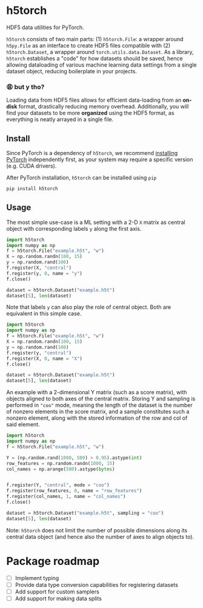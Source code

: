 # h5torch
HDF5 data utilities for PyTorch.

`h5torch` consists of two main parts: (1) `h5torch.File`: a wrapper around `h5py.File` as an interface to create HDF5 files compatible with (2) `h5torch.Dataset`, a wrapper around `torch.utils.data.Dataset`. As a library, `h5torch` establishes a "code" for how datasets should be saved, hence allowing dataloading of various machine learning data settings from a single dataset object, reducing boilerplate in your projects.

### :weary: but y tho?
Loading data from HDF5 files allows for efficient data-loading from an **on-disk** format, drastically reducing memory overhead. Additionally, you will find your datasets to be more **organized** using the HDF5 format, as everything is neatly arrayed in a single file.

## Install
Since PyTorch is a dependency of `h5torch`, we recommend [installing PyTorch](https://pytorch.org/get-started/locally/) independently first, as your system may require a specific version (e.g. CUDA drivers).

After PyTorch installation, `h5torch` can be installed using `pip`
```bash
pip install h5torch
```

## Usage

The most simple use-case is a ML setting with a 2-D `X` matrix as central object with corresponding labels `y` along the first axis.

```python
import h5torch
import numpy as np
f = h5torch.File("example.h5t", "w")
X = np.random.randn(100, 15)
y = np.random.rand(100)
f.register(X, "central")
f.register(y, 0, name = "y")
f.close()

dataset = h5torch.Dataset("example.h5t")
dataset[5], len(dataset)
```

Note that labels `y` can also play the role of central object. Both are equivalent in this simple case.
```python
import h5torch
import numpy as np
f = h5torch.File("example.h5t", "w")
X = np.random.randn(100, 15)
y = np.random.rand(100)
f.register(y, "central")
f.register(X, 0, name = "X")
f.close()

dataset = h5torch.Dataset("example.h5t")
dataset[5], len(dataset)
```

An example with a 2-dimensional Y matrix (such as a score matrix), with objects aligned to both axes of the central matrix. Storing Y and sampling is performed in `"coo"` mode, meaning the length of the dataset is the number of nonzero elements in the score matrix, and a sample constitutes such a nonzero element, along with the stored information of the row and col of said element.
```python
import h5torch
import numpy as np
f = h5torch.File("example.h5t", "w")

Y = (np.random.rand(1000, 500) > 0.95).astype(int)
row_features = np.random.randn(1000, 15)
col_names = np.arange(500).astype(bytes)


f.register(Y, "central", mode = "coo")
f.register(row_features, 0, name = "row_features")
f.register(col_names, 1, name = "col_names")
f.close()

dataset = h5torch.Dataset("example.h5t", sampling = "coo")
dataset[5], len(dataset)
```
Note: `h5torch` does not limit the number of possible dimensions along its central data object (and hence also the number of axes to align objects to).





# Package roadmap
- [ ] Implement typing
- [ ] Provide data type conversion capabilities for registering datasets
- [ ] Add support for custom samplers
- [ ] Add support for making data splits